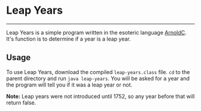 # Leap Years
---

Leap Years is a simple program written in the esoteric language [ArnoldC](https://github.com/lhartikk/ArnoldC). It's function is to determine if a year is a leap year.

## Usage
To use Leap Years, download the compiled `leap-years.class` file. `cd` to the parent directory and run `java leap-years`. You will be asked for a year and the program will tell you if it was a leap year or not.

**Note:** Leap years were not introduced until 1752, so any year before that will return false.
